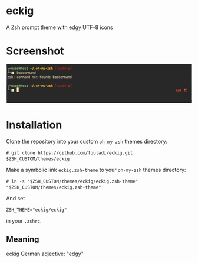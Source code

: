 # eckig

A Zsh prompt theme with edgy UTF-8 icons

# Screenshot

![alt text](screenshot.png)

# Installation

Clone the repository into your custom `oh-my-zsh` themes directory:

    # git clone https://github.com/fouladi/eckig.git $ZSH_CUSTOM/themes/eckig

Make a symbolic link `eckig.zsh-theme` to your `oh-my-zsh` themes
directory:

    # ln -s "$ZSH_CUSTOM/themes/eckig/eckig.zsh-theme" "$ZSH_CUSTOM/themes/eckig.zsh-theme"

And set

    ZSH_THEME="eckig/eckig"

in your `.zshrc`.

## Meaning

eckig German adjective: "edgy"
